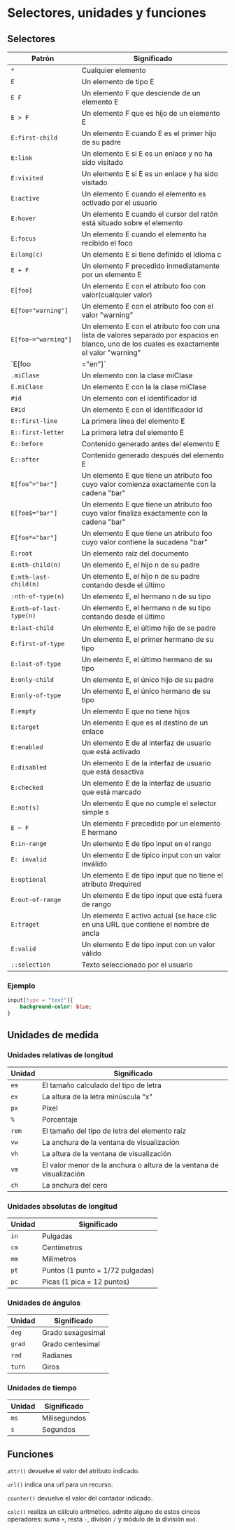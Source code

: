 # Selectores, unidades y funciones

## Selectores 

| Patrón                  | Significado                                                  |
| ----------------------- | ------------------------------------------------------------ |
| `*`                     | Cualquier elemento                                           |
| `E`                     | Un elemento de tipo E                                        |
| `E F`                   | Un elemento F que desciende de un elemento E                 |
| `E > F`                 | Un elemento F que es hijo de un elemento E                   |
| `E:first-child`         | Un elemento E cuando E es el primer hijo de su padre         |
| `E:link`                | Un elemento E si E es un enlace y no ha sido visitado        |
| `E:visited`             | Un elemento E si E es un enlace y ha sido visitado           |
| `E:active`              | Un elemento E cuando el elemento es activado por el usuario  |
| `E:hover`               | Un elemento E cuando el cursor del ratón está situado sobre el elemento |
| `E:focus`               | Un elemento E cuando el elemento ha recibido el foco         |
| `E:lang(c)`             | Un elemento E si tiene definido el idioma c                  |
| `E + F`                 | Un elemento F precedido inmediatamente por un elemento E     |
| `E[foo]`                | Un elemento E con el atributo foo con valor(cualquier valor) |
| `E[foo="warning"]`      | Un elemento E con el atributo foo con el valor "warning"     |
| `E[foo~="warning"] `    | Un elemento E con el atributo foo con una lista de valores separado por espacios en blanco, uno de los cuales es exactamente el valor "warning" |
| `E[foo|="en"]`          | Un elemento E con el atributo lang con un valor que comienza con "en" o "en-" |
| `.miClase`              | Un elemento con la clase miClase                             |
| `E.miClase`             | Un elemento E con la la clase miClase                        |
| `#id`                   | Un elemento con el identificador id                          |
| `E#id`                  | Un elemento E con el identificador id                        |
| `E::first-line`         | La primera línea del elemento E                              |
| `E::first-letter`       | La primera letra del elemento E                              |
| `E::before`             | Contenido generado antes del elemento E                      |
| `E::after`              | Contenido generado después del elemento E                    |
| `E[foo^="bar"]`         | Un elemento E que tiene un atributo foo cuyo valor comienza exactamente con la cadena "bar" |
| `E[foo$="bar"]`         | Un elemento E que tiene un atributo foo cuyo valor finaliza exactamente con la cadena "bar" |
| `E[foo*="bar"]`         | Un elemento E que tiene un atributo foo cuyo valor contiene la sucadena "bar" |
| `E:root`                | Un elemento raíz del documento                               |
| `E:nth-child(n)`        | Un elemento E, el hijo n de su padre                         |
| `E:nth-last-child(n)`   | Un elemento E, el hijo n de su padre contando desde el último |
| `:nth-of-type(n)`       | Un elemento E, el hermano n de su tipo                       |
| `E:nth-of-last-type(n)` | Un elemento E, el hermano n de su tipo contando desde el último |
| `E:last-child`          | Un elemento E, el último hijo de se padre                    |
| `E:first-of-type`       | Un elemento E, el primer hermano de su tipo                  |
| `E:last-of-type`        | Un elemento E, el último hermano de su tipo                  |
| `E:only-child`          | Un elemento E, el único hijo de su padre                     |
| `E:only-of-type`        | Un elemento E, el único hermano de su tipo                   |
| `E:empty`               | Un elemento E que no tiene hijos                             |
| `E:target`              | Un elemento E que es el destino de un enlace                 |
| `E:enabled`             | Un elemento E de al interfaz de usuario que está activado    |
| `E:disabled`            | Un elemento E de la interfaz de usuario que está desactiva   |
| `E:checked`             | Un elemento E de la interfaz de usuario que está marcado     |
| `E:not(s)`              | Un elemento E que no cumple el selector simple s             |
| `E ~ F`                 | Un elemento F precedido por un elemento E hermano            |
| `E:in-range`            | Un elemento E de tipo input en el rango                      |
| `E: invalid`            | Un elemento E de tipico input con un valor inválido          |
| `E:optional`            | Un elemento E de tipo input que no tiene el atributo #required |
| `E:out-of-range`        | Un elemento E de tipo input que está fuera de rango          |
| `E:traget`              | Un elemento E activo actual (se hace clic en una URL que contiene el nombre de ancla |
| `E:valid`               | Un elemento E de tipo input con un valor válido              |
| `::selection`           | Texto seleccionado por el usuario                            |

### Ejemplo

~~~css
input[type = "text"]{
    background-color: blue;
}
~~~

## Unidades de medida 

### Unidades relativas de longitud 

| Unidad | Significado                                                  |
| ------ | ------------------------------------------------------------ |
| `em`   | El tamaño calculado del tipo de letra                        |
| `ex`   | La altura de la letra minúscula "x"                          |
| `px`   | Píxel                                                        |
| `%`    | Porcentaje                                                   |
| `rem`  | El tamaño del tipo de letra del elemento raíz                |
| `vw`   | La anchura de la ventana de visualización                    |
| `vh`   | La altura de la ventana de visualización                     |
| `vm`   | El valor menor de la anchura o altura de la ventana de visualización |
| `ch`   | La anchura del cero                                          |

### Unidades absolutas de longitud 

| Unidad | Significado                      |
| ------ | -------------------------------- |
| `in`   | Pulgadas                         |
| `cm`   | Centímetros                      |
| `mm`   | Milímetros                       |
| `pt`   | Puntos (1 punto = 1/72 pulgadas) |
| `pc`   | Picas (1 pica = 12 puntos)       |

### Unidades de ángulos 

| Unidad | Significado       |
| ------ | ----------------- |
| `deg`  | Grado sexagesimal |
| `grad` | Grado centesimal  |
| `rad`  | Radianes          |
| `turn` | Giros             |

### Unidades de tiempo

| Unidad | Significado  |
| ------ | ------------ |
| `ms`   | Milisegundos |
| `s`    | Segundos     |

## Funciones 

`attr()` devuelve el valor del atributo indicado. 

`url()` indica una url para un recurso. 

`counter()` devuelve el valor del contador indicado. 

`calc()` realiza un cálculo aritmético. admite alguno de estos cincos operadores: suma `+`, resta `-`, divisón `/` y módulo de la división `mod`. 